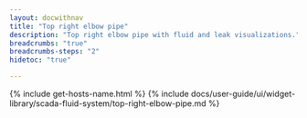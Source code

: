 ```yaml
---
layout: docwithnav
title: "Top right elbow pipe"
description: "Top right elbow pipe with fluid and leak visualizations."
breadcrumbs: "true"
breadcrumbs-steps: "2"
hidetoc: "true"

---
```

{% include get-hosts-name.html %}
{% include docs/user-guide/ui/widget-library/scada-fluid-system/top-right-elbow-pipe.md %}
